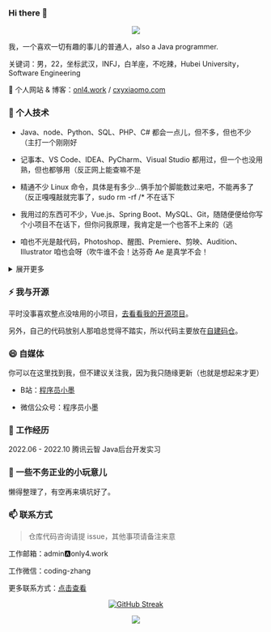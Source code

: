 ### Hi there 👋

<!-- Readme Typing SVG: http://readme-typing-svg.herokuapp.com/demo/ -->
<p align="center">
   <img src="https://readme-typing-svg.herokuapp.com?font=JetBrains+Mono&color=%23000000&height=60&lines=console.log(%22Hello+World!%22);console.log(%22你好，世界！%22)">
   <!-- ;console.log(%22欢迎你，我是程序员小墨%22);console.log(%22Hi, I'm Xiaomo.%22) -->
</p>

我，一个喜欢一切有趣的事儿的普通人，also a Java programmer.

关键词：男，22，坐标武汉，INFJ，白羊座，不吃辣，Hubei University，Software Engineering

🌱 个人网站 & 博客：[onl4.work](https://www.only4.work/) / [cxyxiaomo.com](https://cxyxiaomo.com/)



### 🌱 个人技术

- Java、node、Python、SQL、PHP、C# 都会一点儿，但不多，但也不少（主打一个刚刚好

- 记事本、VS Code、IDEA、PyCharm、Visual Studio 都用过，但一个也没用熟，但也都够用（反正网上能查嘛不是

- 精通不少 Linux 命令，具体是有多少...俩手加个脚能数过来吧，不能再多了（反正嘎嘎敲就完事了，sudo rm -rf /* 不在话下
- 我用过的东西可不少，Vue.js、Spring Boot、MySQL、Git，随随便便给你写个小项目不在话下，但你问我原理，我肯定是一个也答不上来的（逃
- 咱也不光是敲代码，Photoshop、醒图、Premiere、剪映、Audition、Illustrator 咱也会呀（吹牛谁不会！达芬奇 Ae 是真学不会！

<details>
<summary>展开更多</summary>

<br />

- 是别人眼中乐于助人的大佬，是自我认知中的正常水平，是 HR 嗤之以鼻的双非本科
- 对做的事有极致的追求，要么不开始，要么不放弃（当然，给资本家打工除外

<br />

- 尊贵的百度网盘 SVIP，Office 三件套资深老用户（跑题了，不过我真不愿用 WPS

- 至今没想明白地球为什么不是圆的，微信为什么发原图还压画质，猪为什么能发出 20 多种哼叫，PNG 为什么要以 89 50 4E 47 开头

- 梦想还是要有的。想学 Flutter，想搞人工智障，想写出有很多 Star 的开源项目，想自己开个公司做大做强，也想摆烂，想转行，想搞心理学，还想做免费不要钱的白日梦

<br />

- 要问我最后悔的事是什么？那就是把电脑更到 Windows 11，最爽的事是什么？那当然是用 Ubuntu 敲代码了（不用 Win 11 真的很爽！

- 啥？我能力不行？先看看你给多少！给拧螺丝的钱，你管他火箭是咋造的

- 00后整顿职场？别误会！我可没针对职场，谁让我不爽我整谁（一不小心说了大实话
- 别杠，杠就是我对 <!--啊对对对，我说的都对！-->

</details>



### ⚡ 我与开源

平时没事喜欢整点没啥用的小项目，[去看看我的开源项目](https://www.only4.work/about/opensource.html)。

另外，自己的代码放别人那咱总觉得不踏实，所以代码主要放在[自建码仓](https://git.only4.work/)。



### 😄 自媒体

你可以在这里找到我，但不建议关注我，因为我只随缘更新（也就是想起来才更）

- B站：[程序员小墨](https://space.bilibili.com/457109942)

- 微信公众号：程序员小墨




### 🔭 工作经历

2022.06 - 2022.10  腾讯云智 Java后台开发实习



### 💬 一些不务正业的小玩意儿

懒得整理了，有空再来填坑好了。



### 📫 联系方式

> 仓库代码咨询请提 issue，其他事项请备注来意

工作邮箱：admin🅰only4.work

工作微信：coding-zhang

更多联系方式：[点击查看](https://www.only4.work/about/contact.html)



<div align="center">

[![GitHub Streak](http://github-readme-streak-stats.herokuapp.com?user=coder-xiaomo&theme=blueberry&date_format=%5BY.%5Dn.j)](https://git.io/streak-stats)

  <!-- GitHub Readme Activity Graph 📈 -->
  <img src="https://activity-graph.herokuapp.com/graph?username=coder-xiaomo&theme=minimal" />

  <!-- 🔥 GitHub Readme Streak Stats: http://github-readme-streak-stats.herokuapp.com/demo/ -->
  <!-- <img src="https://github-readme-streak-stats.herokuapp.com/?user=coder-xiaomo&theme=vue" /> -->

  <!-- <img height="170px" src="https://github-readme-stats.vercel.app/api?username=coder-xiaomo&theme=buefy" /><span>  </span><img height="170px" src="https://github-readme-stats.vercel.app/api/top-langs/?username=coder-xiaomo&layout=compact&langs_count=8" /> -->

</div>



<!--
**coder-xiaomo/coder-xiaomo** is a ✨ _special_ ✨ repository because its `README.md` (this file) appears on your GitHub profile.

Here are some ideas to get you started:

- 🔭 I’m currently working on ...
- 🌱 I’m currently learning ...
- 👯 I’m looking to collaborate on ...
- 🤔 I’m looking for help with ...
- 💬 Ask me about ...
- 📫 How to reach me: ...
- 😄 Pronouns: ...
- ⚡ Fun fact: ...
-->
